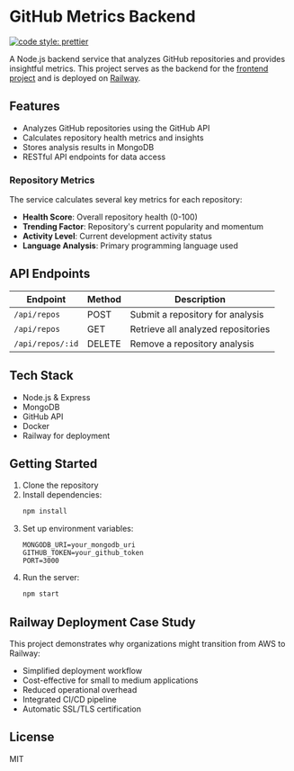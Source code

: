 # GitHub Metrics Backend

[![code style: prettier](https://img.shields.io/badge/code_style-prettier-ff69b4.svg?style=flat-square)](https://github.com/prettier/prettier)

A Node.js backend service that analyzes GitHub repositories and provides insightful metrics. This project serves as the backend for the [frontend project](https://github.com/erclm/githubmetrics-frontend) and is deployed on [Railway](https://railway.com).

## Features

- Analyzes GitHub repositories using the GitHub API
- Calculates repository health metrics and insights
- Stores analysis results in MongoDB
- RESTful API endpoints for data access

### Repository Metrics

The service calculates several key metrics for each repository:

- **Health Score**: Overall repository health (0-100)
- **Trending Factor**: Repository's current popularity and momentum
- **Activity Level**: Current development activity status
- **Language Analysis**: Primary programming language used

## API Endpoints

| Endpoint | Method | Description |
|----------|--------|-------------|
| `/api/repos` | POST | Submit a repository for analysis |
| `/api/repos` | GET | Retrieve all analyzed repositories |
| `/api/repos/:id` | DELETE | Remove a repository analysis |

## Tech Stack

- Node.js & Express
- MongoDB
- GitHub API
- Docker
- Railway for deployment

## Getting Started

1. Clone the repository
2. Install dependencies:
   ```bash
   npm install
   ```
3. Set up environment variables:
   ```
   MONGODB_URI=your_mongodb_uri
   GITHUB_TOKEN=your_github_token
   PORT=3000
   ```
4. Run the server:
   ```bash
   npm start
   ```

## Railway Deployment Case Study

This project demonstrates why organizations might transition from AWS to Railway:
- Simplified deployment workflow
- Cost-effective for small to medium applications
- Reduced operational overhead
- Integrated CI/CD pipeline
- Automatic SSL/TLS certification

## License

MIT

